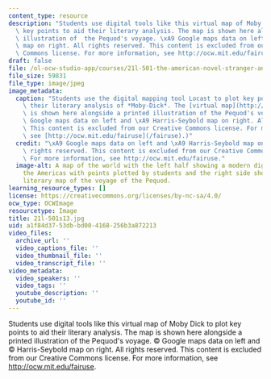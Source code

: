 ```yaml
---
content_type: resource
description: "Students use digital tools like this virtual map of Moby Dick to plot\
  \ key points to aid their literary analysis. The map is shown here alongside a printed\
  \ illustration of  the Pequod's voyage. \xA9 Google maps data on left and \xA9 Harris-Seybold\
  \ map on right. All rights reserved. This content is excluded from our Creative\
  \ Commons license. For more information, see http://ocw.mit.edu/fairuse."
draft: false
file: /ol-ocw-studio-app/courses/21l-501-the-american-novel-stranger-and-stranger-spring-2013/a1f84d3753dbbd004168256b3a872213_21l-501s13.jpg
file_size: 59831
file_type: image/jpeg
image_metadata:
  caption: "Students use the digital mapping tool Locast to plot key points to aid\
    \ their literary analysis of *Moby-Dick*. The [virtual map](http://mel.hofstra.edu/mel-geographical-imagination.html)\
    \ is shown here alongside a printed illustration of the Pequod's voyage. (\xA9\
    \ Google maps data on left and \xA9 Harris-Seybold map on right. All rights reserved.\
    \ This content is excluded from our Creative Commons license. For more information,\
    \ see [http://ocw.mit.edu/fairuse](/fairuse).)"
  credit: "\xA9 Google maps data on left and \xA9 Harris-Seybold map on right. All\
    \ rights reserved. This content is excluded from our Creative Commons license.\
    \ For more information, see http://ocw.mit.edu/fairuse."
  image-alt: A map of the world with the left half showing a modern digital map of
    the Americas with points plotted by students and the right side showing an old
    literary map of the voyage of the Pequod.
learning_resource_types: []
license: https://creativecommons.org/licenses/by-nc-sa/4.0/
ocw_type: OCWImage
resourcetype: Image
title: 21l-501s13.jpg
uid: a1f84d37-53db-bd00-4168-256b3a872213
video_files:
  archive_url: ''
  video_captions_file: ''
  video_thumbnail_file: ''
  video_transcript_file: ''
video_metadata:
  video_speakers: ''
  video_tags: ''
  youtube_description: ''
  youtube_id: ''
---
```

Students use digital tools like this virtual map of Moby Dick to plot key points to aid their literary analysis. The map is shown here alongside a printed illustration of  the Pequod's voyage. © Google maps data on left and © Harris-Seybold map on right. All rights reserved. This content is excluded from our Creative Commons license. For more information, see http://ocw.mit.edu/fairuse.